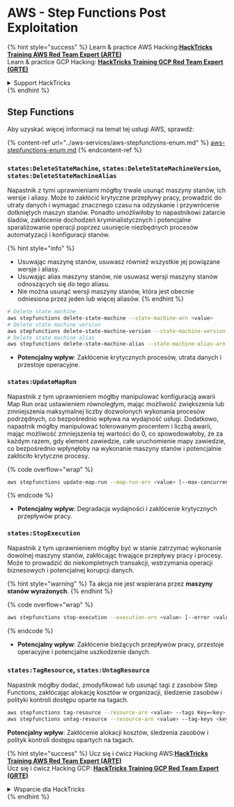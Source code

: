 # AWS - Step Functions Post Exploitation

{% hint style="success" %}
Learn & practice AWS Hacking:<img src="../../../.gitbook/assets/image.png" alt="" data-size="line">[**HackTricks Training AWS Red Team Expert (ARTE)**](https://training.hacktricks.xyz/courses/arte)<img src="../../../.gitbook/assets/image.png" alt="" data-size="line">\
Learn & practice GCP Hacking: <img src="../../../.gitbook/assets/image (2).png" alt="" data-size="line">[**HackTricks Training GCP Red Team Expert (GRTE)**<img src="../../../.gitbook/assets/image (2).png" alt="" data-size="line">](https://training.hacktricks.xyz/courses/grte)

<details>

<summary>Support HackTricks</summary>

* Check the [**subscription plans**](https://github.com/sponsors/carlospolop)!
* **Join the** 💬 [**Discord group**](https://discord.gg/hRep4RUj7f) or the [**telegram group**](https://t.me/peass) or **follow** us on **Twitter** 🐦 [**@hacktricks\_live**](https://twitter.com/hacktricks\_live)**.**
* **Share hacking tricks by submitting PRs to the** [**HackTricks**](https://github.com/carlospolop/hacktricks) and [**HackTricks Cloud**](https://github.com/carlospolop/hacktricks-cloud) github repos.

</details>
{% endhint %}

## Step Functions

Aby uzyskać więcej informacji na temat tej usługi AWS, sprawdź:

{% content-ref url="../aws-services/aws-stepfunctions-enum.md" %}
[aws-stepfunctions-enum.md](../aws-services/aws-stepfunctions-enum.md)
{% endcontent-ref %}

### `states:DeleteStateMachine`, `states:DeleteStateMachineVersion`, `states:DeleteStateMachineAlias`

Napastnik z tymi uprawnieniami mógłby trwale usunąć maszyny stanów, ich wersje i aliasy. Może to zakłócić krytyczne przepływy pracy, prowadzić do utraty danych i wymagać znacznego czasu na odzyskanie i przywrócenie dotkniętych maszyn stanów. Ponadto umożliwiłoby to napastnikowi zatarcie śladów, zakłócenie dochodzeń kryminalistycznych i potencjalne sparaliżowanie operacji poprzez usunięcie niezbędnych procesów automatyzacji i konfiguracji stanów.

{% hint style="info" %}
* Usuwając maszynę stanów, usuwasz również wszystkie jej powiązane wersje i aliasy.
* Usuwając alias maszyny stanów, nie usuwasz wersji maszyny stanów odnoszących się do tego aliasu.
* Nie można usunąć wersji maszyny stanów, która jest obecnie odniesiona przez jeden lub więcej aliasów.
{% endhint %}
```bash
# Delete state machine
aws stepfunctions delete-state-machine --state-machine-arn <value>
# Delete state machine version
aws stepfunctions delete-state-machine-version --state-machine-version-arn <value>
# Delete state machine alias
aws stepfunctions delete-state-machine-alias --state-machine-alias-arn <value>
```
* **Potencjalny wpływ**: Zakłócenie krytycznych procesów, utrata danych i przestoje operacyjne.

### `states:UpdateMapRun`

Napastnik z tym uprawnieniem mógłby manipulować konfiguracją awarii Map Run oraz ustawieniem równoległym, mając możliwość zwiększenia lub zmniejszenia maksymalnej liczby dozwolonych wykonania procesów podrzędnych, co bezpośrednio wpływa na wydajność usługi. Dodatkowo, napastnik mógłby manipulować tolerowanym procentem i liczbą awarii, mając możliwość zmniejszenia tej wartości do 0, co spowodowałoby, że za każdym razem, gdy element zawiedzie, całe uruchomienie mapy zawiedzie, co bezpośrednio wpłynęłoby na wykonanie maszyny stanów i potencjalnie zakłóciło krytyczne procesy. 

{% code overflow="wrap" %}
```bash
aws stepfunctions update-map-run --map-run-arn <value> [--max-concurrency <value>] [--tolerated-failure-percentage <value>] [--tolerated-failure-count <value>]
```
{% endcode %}

* **Potencjalny wpływ**: Degradacja wydajności i zakłócenie krytycznych przepływów pracy.

### `states:StopExecution`

Napastnik z tym uprawnieniem mógłby być w stanie zatrzymać wykonanie dowolnej maszyny stanów, zakłócając trwające przepływy pracy i procesy. Może to prowadzić do niekompletnych transakcji, wstrzymania operacji biznesowych i potencjalnej korupcji danych.

{% hint style="warning" %}
Ta akcja nie jest wspierana przez **maszyny stanów wyrażonych**.
{% endhint %}

{% code overflow="wrap" %}
```bash
aws stepfunctions stop-execution --execution-arn <value> [--error <value>] [--cause <value>]
```
{% endcode %}

* **Potencjalny wpływ**: Zakłócenie bieżących przepływów pracy, przestoje operacyjne i potencjalne uszkodzenie danych.

### `states:TagResource`, `states:UntagResource`

Napastnik mógłby dodać, zmodyfikować lub usunąć tagi z zasobów Step Functions, zakłócając alokację kosztów w organizacji, śledzenie zasobów i polityki kontroli dostępu oparte na tagach.
```bash
aws stepfunctions tag-resource --resource-arn <value> --tags Key=<key>,Value=<value>
aws stepfunctions untag-resource --resource-arn <value> --tag-keys <key>
```
**Potencjalny wpływ**: Zakłócenie alokacji kosztów, śledzenia zasobów i polityk kontroli dostępu opartych na tagach.

{% hint style="success" %}
Ucz się i ćwicz Hacking AWS:<img src="../../../.gitbook/assets/image.png" alt="" data-size="line">[**HackTricks Training AWS Red Team Expert (ARTE)**](https://training.hacktricks.xyz/courses/arte)<img src="../../../.gitbook/assets/image.png" alt="" data-size="line">\
Ucz się i ćwicz Hacking GCP: <img src="../../../.gitbook/assets/image (2).png" alt="" data-size="line">[**HackTricks Training GCP Red Team Expert (GRTE)**<img src="../../../.gitbook/assets/image (2).png" alt="" data-size="line">](https://training.hacktricks.xyz/courses/grte)

<details>

<summary>Wsparcie dla HackTricks</summary>

* Sprawdź [**plany subskrypcyjne**](https://github.com/sponsors/carlospolop)!
* **Dołącz do** 💬 [**grupy Discord**](https://discord.gg/hRep4RUj7f) lub [**grupy telegram**](https://t.me/peass) lub **śledź** nas na **Twitterze** 🐦 [**@hacktricks\_live**](https://twitter.com/hacktricks\_live)**.**
* **Dziel się trikami hackingowymi, przesyłając PR-y do** [**HackTricks**](https://github.com/carlospolop/hacktricks) i [**HackTricks Cloud**](https://github.com/carlospolop/hacktricks-cloud) repozytoriów github.

</details>
{% endhint %}
